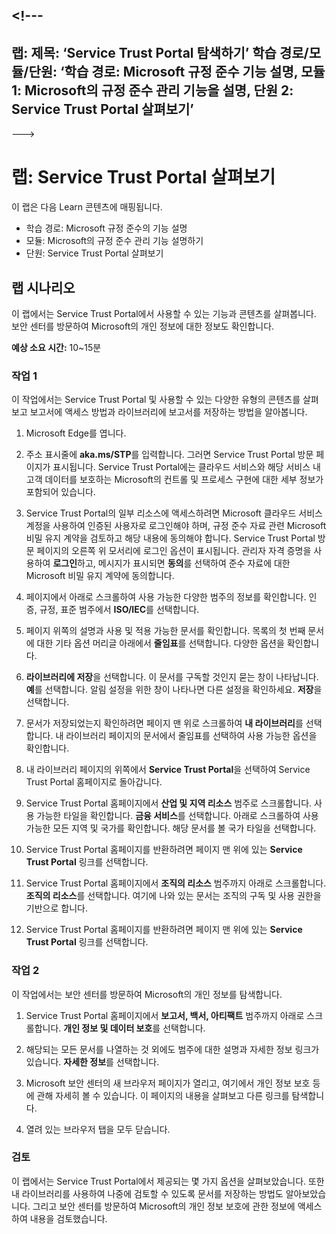 <a name="---"></a><!---
---
랩: 제목: ‘Service Trust Portal 탐색하기’ 학습 경로/모듈/단원: ‘학습 경로: Microsoft 규정 준수 기능 설명, 모듈 1: Microsoft의 규정 준수 관리 기능을 설명, 단원 2: Service Trust Portal 살펴보기’
---
--->

# <a name="lab-explore-the-service-trust-portal"></a>랩: Service Trust Portal 살펴보기

이 랩은 다음 Learn 콘텐츠에 매핑됩니다.

- 학습 경로: Microsoft 규정 준수의 기능 설명
- 모듈: Microsoft의 규정 준수 관리 기능 설명하기
- 단원: Service Trust Portal 살펴보기

## <a name="lab-scenario"></a>랩 시나리오

이 랩에서는 Service Trust Portal에서 사용할 수 있는 기능과 콘텐츠를 살펴봅니다. 보안 센터를 방문하여 Microsoft의 개인 정보에 대한 정보도 확인합니다.

**예상 소요 시간:** 10~15분

### <a name="task-1"></a>작업 1

이 작업에서는 Service Trust Portal 및 사용할 수 있는 다양한 유형의 콘텐츠를 살펴보고 보고서에 액세스 방법과 라이브러리에 보고서를 저장하는 방법을 알아봅니다.

1. Microsoft Edge를 엽니다.

1. 주소 표시줄에 **aka.ms/STP**를 입력합니다. 그러면 Service Trust Portal 방문 페이지가 표시됩니다. Service Trust Portal에는 클라우드 서비스와 해당 서비스 내 고객 데이터를 보호하는 Microsoft의 컨트롤 및 프로세스 구현에 대한 세부 정보가 포함되어 있습니다.

1. Service Trust Portal의 일부 리소스에 액세스하려면 Microsoft 클라우드 서비스 계정을 사용하여 인증된 사용자로 로그인해야 하며, 규정 준수 자료 관련 Microsoft 비밀 유지 계약을 검토하고 해당 내용에 동의해야 합니다. Service Trust Portal 방문 페이지의 오른쪽 위 모서리에 로그인 옵션이 표시됩니다.  관리자 자격 증명을 사용하여 **로그인**하고, 메시지가 표시되면 **동의**를 선택하여 준수 자료에 대한 Microsoft 비밀 유지 계약에 동의합니다.

1. 페이지에서 아래로 스크롤하여 사용 가능한 다양한 범주의 정보를 확인합니다. 인증, 규정, 표준 범주에서 **ISO/IEC**를 선택합니다.

1. 페이지 위쪽의 설명과 사용 및 적용 가능한 문서를 확인합니다.  목록의 첫 번째 문서에 대한 기타 옵션 머리글 아래에서 **줄임표**를 선택합니다.  다양한 옵션을 확인합니다.

1. **라이브러리에 저장**을 선택합니다.  이 문서를 구독할 것인지 묻는 창이 나타납니다.  **예**를 선택합니다. 알림 설정을 위한 창이 나타나면 다른 설정을 확인하세요. **저장**을 선택합니다.

1. 문서가 저장되었는지 확인하려면 페이지 맨 위로 스크롤하여 **내 라이브러리**를 선택합니다.  내 라이브러리 페이지의 문서에서 줄임표를 선택하여 사용 가능한 옵션을 확인합니다.

1. 내 라이브러리 페이지의 위쪽에서 **Service Trust Portal**을 선택하여 Service Trust Portal 홈페이지로 돌아갑니다.

1. Service Trust Portal 홈페이지에서 **산업 및 지역 리소스** 범주로 스크롤합니다.  사용 가능한 타일을 확인합니다.  **금융 서비스**를 선택합니다.  아래로 스크롤하여 사용 가능한 모든 지역 및 국가를 확인합니다.  해당 문서를 볼 국가 타일을 선택합니다.

1. Service Trust Portal 홈페이지를 반환하려면 페이지 맨 위에 있는 **Service Trust Portal** 링크를 선택합니다.

1. Service Trust Portal 홈페이지에서 **조직의 리소스** 범주까지 아래로 스크롤합니다. **조직의 리소스**를 선택합니다.  여기에 나와 있는 문서는 조직의 구독 및 사용 권한을 기반으로 합니다.

1. Service Trust Portal 홈페이지를 반환하려면 페이지 맨 위에 있는 **Service Trust Portal** 링크를 선택합니다.

### <a name="task-2"></a>작업 2

이 작업에서는 보안 센터를 방문하여 Microsoft의 개인 정보를 탐색합니다.

1. Service Trust Portal 홈페이지에서 **보고서, 백서, 아티팩트** 범주까지 아래로 스크롤합니다. **개인 정보 및 데이터 보호**를 선택합니다.  

1. 해당되는 모든 문서를 나열하는 것 외에도 범주에 대한 설명과 자세한 정보 링크가 있습니다.  **자세한 정보**를 선택합니다.

1. Microsoft 보안 센터의 새 브라우저 페이지가 열리고, 여기에서 개인 정보 보호 등에 관해 자세히 볼 수 있습니다. 이 페이지의 내용을 살펴보고 다른 링크를 탐색합니다.

1. 열려 있는 브라우저 탭을 모두 닫습니다.

### <a name="review"></a>검토

이 랩에서는 Service Trust Portal에서 제공되는 몇 가지 옵션을 살펴보았습니다. 또한 내 라이브러리를 사용하여 나중에 검토할 수 있도록 문서를 저장하는 방법도 알아보았습니다.  그리고 보안 센터를 방문하여 Microsoft의 개인 정보 보호에 관한 정보에 액세스하여 내용을 검토했습니다.
